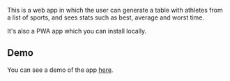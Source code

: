 This is a web app in which the user can generate a table with athletes from a list of sports, and sees stats such as best, average and worst time.

It's also a PWA app which you can install locally.

## Demo

You can see a demo of the app [here](#).